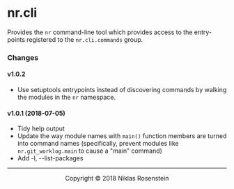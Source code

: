 # nr.cli

Provides the `nr` command-line tool which provides access to the entry-points
registered to the `nr.cli.commands` group.


### Changes

#### v1.0.2

* Use setuptools entrypoints instead of discovering commands by
  walking the modules in the `nr` namespace.

#### v1.0.1 (2018-07-05)

* Tidy help output
* Update the way module names with `main()` function members are turned
  into command names (specifically, prevent modules like `nr.git_worklog.main`
  to cause a "main" command)
* Add -l, --list-packages

---

<p align="center">Copyright &copy; 2018 Niklas Rosenstein</p>
